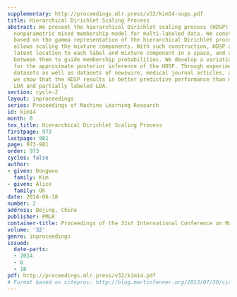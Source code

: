 ```yaml
---
supplementary: http://proceedings.mlr.press/v32/kim14-supp.pdf
title: Hierarchical Dirichlet Scaling Process
abstract: We present the hierarchical Dirichlet scaling process (HDSP), a Bayesian
  nonparametric mixed membership model for multi-labeled data. We construct the HDSP
  based on the gamma representation of the hierarchical Dirichlet process (HDP) which
  allows scaling the mixture components. With such construction, HDSP allocates a
  latent location to each label and mixture component in a space, and uses the distance
  between them to guide membership probabilities. We develop a variational Bayes algorithm
  for the approximate posterior inference of the HDSP. Through experiments on synthetic
  datasets as well as datasets of newswire, medical journal articles, and Wikipedia,
  we show that the HDSP results in better predictive performance than HDP, labeled
  LDA and partially labeled LDA.
section: cycle-2
layout: inproceedings
series: Proceedings of Machine Learning Research
id: kim14
month: 0
tex_title: Hierarchical Dirichlet Scaling Process
firstpage: 973
lastpage: 981
page: 973-981
order: 973
cycles: false
author:
- given: Dongwoo
  family: Kim
- given: Alice
  family: Oh
date: 2014-06-18
number: 2
address: Bejing, China
publisher: PMLR
container-title: Proceedings of the 31st International Conference on Machine Learning
volume: '32'
genre: inproceedings
issued:
  date-parts:
  - 2014
  - 6
  - 18
pdf: http://proceedings.mlr.press/v32/kim14.pdf
# Format based on citeproc: http://blog.martinfenner.org/2013/07/30/citeproc-yaml-for-bibliographies/
---
```

